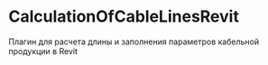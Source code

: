 # CalculationOfCableLinesRevit
Плагин для расчета длины и заполнения параметров кабельной продукции в Revit

